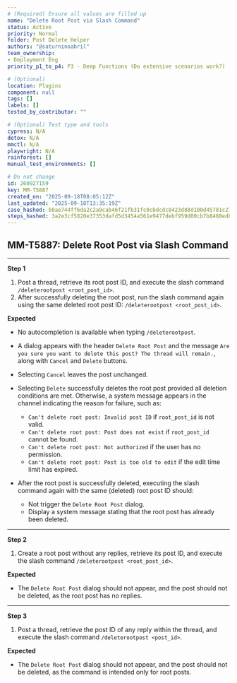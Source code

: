 ```yaml
---
# (Required) Ensure all values are filled up
name: "Delete Root Post via Slash Command"
status: Active
priority: Normal
folder: Post Delete Helper
authors: "@saturninoabril"
team_ownership:
- Deployment Eng
priority_p1_to_p4: P3 - Deep Functions (Do extensive scenarios work?)

# (Optional)
location: Plugins
component: null
tags: []
labels: []
tested_by_contributor: ""

# (Optional) Test type and tools
cypress: N/A
detox: N/A
mmctl: N/A
playwright: N/A
rainforest: []
manual_test_environments: []

# Do not change
id: 260927159
key: MM-T5887
created_on: "2025-09-18T08:05:12Z"
last_updated: "2025-09-18T13:35:19Z"
case_hashed: b0ae744ff6da2c2a9cab46f21fb31fc0cbdcdc8423d88d100d45781c279fef730ee74295d6bfaf2f6b44dd383bc17774
steps_hashed: 3a2e3cf5820e37353dafd5d3454a561e9477debf959d00cb7b8488ed8a6b9f93da69e45ec94b8f4b20a3c343dbcc51d0
---
```


<!-- (Auto-generated) Based on frontmatter's "key" and "name" -->

## MM-T5887: Delete Root Post via Slash Command

---

**Step 1**

1. Post a thread, retrieve its root post ID, and execute the slash command `/deleterootpost <root_post_id>`.
2. After successfully deleting the root post, run the slash command again using the same deleted root post ID: `/deleterootpost <root_post_id>`.

**Expected**

- No autocompletion is available when typing `/deleterootpost`.

- A dialog appears with the header `Delete Root Post` and the message `Are you sure you want to delete this post? The thread will remain.`, along with `Cancel` and `Delete` buttons.

- Selecting `Cancel` leaves the post unchanged.

- Selecting `Delete` successfully deletes the root post provided all deletion conditions are met. Otherwise, a system message appears in the channel indicating the reason for failure, such as:

  - `Can't delete root post: Invalid post ID` if `root_post_id` is not valid.
  - `Can't delete root post: Post does not exist` if `root_post_id` cannot be found.
  - `Can't delete root post: Not authorized` if the user has no permission.
  - `Can't delete root post: Post is too old to edit` if the edit time limit has expired.

- After the root post is successfully deleted, executing the slash command again with the same (deleted) root post ID should:

  - Not trigger the `Delete Root Post` dialog.
  - Display a system message stating that the root post has already been deleted.

---

**Step 2**

1. Create a root post without any replies, retrieve its post ID, and execute the slash command `/deleterootpost <root_post_id>`.

**Expected**

- The `Delete Root Post` dialog should not appear, and the post should not be deleted, as the root post has no replies.

---

**Step 3**

1. Post a thread, retrieve the post ID of any reply within the thread, and execute the slash command `/deleterootpost <post_id>`.

**Expected**

- The `Delete Root Post` dialog should not appear, and the post should not be deleted, as the command is intended only for root posts.
